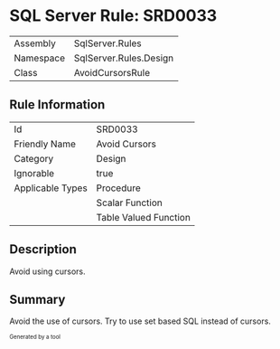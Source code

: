 ﻿# SQL Server Rule: SRD0033
  
|    |    |
|----|----|
| Assembly | SqlServer.Rules |
| Namespace | SqlServer.Rules.Design |
| Class | AvoidCursorsRule |
  
## Rule Information
  
|    |    |
|----|----|
| Id | SRD0033 |
| Friendly Name | Avoid Cursors |
| Category | Design |
| Ignorable | true |
| Applicable Types | Procedure  |
|   | Scalar Function |
|   | Table Valued Function |
  
## Description
  
Avoid using cursors.
  
## Summary
  
Avoid the use of cursors. Try to use set based SQL instead of cursors.
  
<sub><sup>Generated by a tool</sup></sub>
